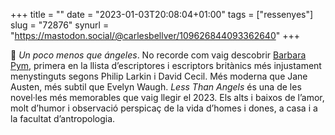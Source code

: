 +++
title = ""
date = "2023-01-03T20:08:04+01:00"
tags = ["ressenyes"]
slug = "72876"
synurl = "https://mastodon.social/@carlesbellver/109626844093362640"
+++

📖 *Un poco menos que ángeles*. No recorde com vaig descobrir [Barbara Pym](https://en.wikipedia.org/wiki/Barbara_Pym), primera en la llista d’escriptores i escriptors britànics més injustament menystinguts segons Philip Larkin i David Cecil. Més moderna que Jane Austen, més subtil que Evelyn Waugh. *Less Than Angels* és una de les novel·les més memorables que vaig llegir el 2023. Els alts i baixos de l’amor, molt d’humor i observació perspicaç de la vida d’homes i dones, a casa i a la facultat d’antropologia.
